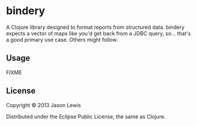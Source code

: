 # bindery

A Clojure library designed to format reports from structured data. bindery expects a vector of maps like you'd get back from a JDBC query, so... that's a good primary use case. Others might follow.

## Usage

FIXME

## License

Copyright © 2013 Jason Lewis

Distributed under the Eclipse Public License, the same as Clojure.

